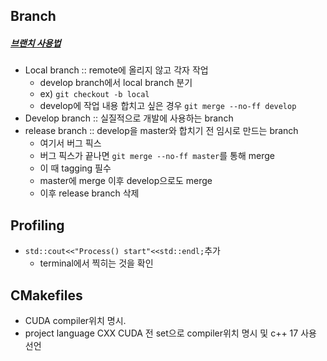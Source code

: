 ## Branch
##### [브랜치 사용법](http://amazingguni.github.io/blog/2016/03/git-branch-%EA%B7%9C%EC%B9%99)
- Local branch :: remote에 올리지 않고 각자 작업
  - develop branch에서 local branch 분기
  - ex) `git checkout -b local`
  - develop에 작업 내용 합치고 싶은 경우 `git merge --no-ff develop`
- Develop branch :: 실질적으로 개발에 사용하는 branch
- release branch :: develop을 master와 합치기 전 임시로 만드는 branch
  - 여기서 버그 픽스
  - 버그 픽스가 끝나면 `git merge --no-ff master`를 통해 merge
  - 이 때 tagging 필수
  - master에 merge 이후 develop으로도 merge
  - 이후 release branch 삭제
## Profiling
- `std::cout<<"Process() start"<<std::endl;`추가
  - terminal에서 찍히는 것을 확인

## CMakefiles
  - CUDA compiler위치 명시.
  - project language CXX CUDA 전 set으로 compiler위치 명시 및 c++ 17 사용 선언
 

